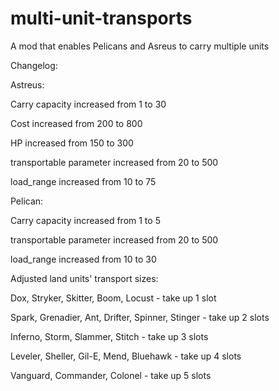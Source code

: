 # multi-unit-transports
A mod that enables Pelicans and Asreus to carry multiple units


Changelog:


Astreus:

Carry capacity increased from 1 to 30

Cost increased from 200 to 800

HP increased from 150 to 300

transportable parameter increased from 20 to 500

load_range increased from 10 to 75



Pelican:

Carry capacity increased from 1 to 5

transportable parameter increased from 20 to 500

load_range increased from 10 to 30




Adjusted land units' transport sizes:

Dox, Stryker, Skitter, Boom, Locust - take up 1 slot

Spark, Grenadier, Ant, Drifter, Spinner, Stinger - take up 2 slots

Inferno, Storm, Slammer, Stitch - take up 3 slots

Leveler, Sheller, Gil-E, Mend, Bluehawk - take up 4 slots

Vanguard, Commander, Colonel - take up 5 slots

